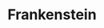 ---
layout: video
series: Angry Video Game Nerd
season: 3
episode: 58
title: "Frankenstein"
permalink: /avgn/episode-58
video_id: cOfHlihgOn0
alt_video_id: MjUHdz2_v_o
drive_id: 1vji20BLx6cq5otU8YjrMTRYHEkOd1Tdk
release_date: 2008-10-29
mike_notes:
toggle: off
title-cards:
  - episode-58.jpg
---